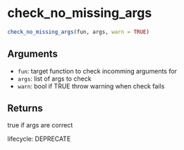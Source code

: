 # check_no_missing_args

```r
check_no_missing_args(fun, args, warn = TRUE)
```

## Arguments

- `fun`: target function to check incomming arguments for
- `args`: list of args to check
- `warn`: bool if TRUE throw warning when check fails

## Returns

true if args are correct

lifecycle: DEPRECATE
